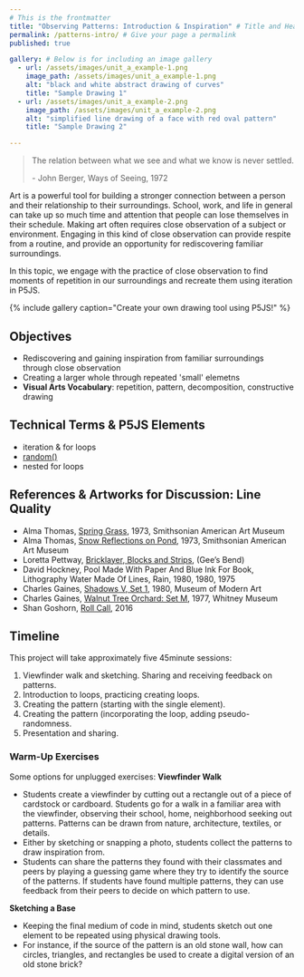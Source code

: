 ```yaml
---
# This is the frontmatter
title: "Observing Patterns: Introduction & Inspiration" # Title and Heading 1
permalink: /patterns-intro/ # Give your page a permalink
published: true

gallery: # Below is for including an image gallery
  - url: /assets/images/unit_a_example-1.png
    image_path: /assets/images/unit_a_example-1.png
    alt: "black and white abstract drawing of curves"
    title: "Sample Drawing 1"
  - url: /assets/images/unit_a_example-2.png
    image_path: /assets/images/unit_a_example-2.png
    alt: "simplified line drawing of a face with red oval pattern"
    title: "Sample Drawing 2"

---
```



> The relation between what we see and what we know is never settled. 
>
> \- John Berger, Ways of Seeing, 1972

Art is a powerful tool for building a stronger connection between a person and their relationship to their surroundings. School, work, and life in general can take up so much time and attention that people can lose themselves in their schedule. Making art often requires close observation of a subject or environment. Engaging in this kind of close observation can provide respite from a routine, and provide an opportunity for rediscovering familiar surroundings. 

In this topic, we engage with the practice of close observation to find moments of repetition in our surroundings and recreate them using iteration in P5JS.


{% include gallery caption="Create your own drawing tool using P5JS!" %}

## Objectives
- Rediscovering and gaining inspiration from familiar surroundings through close observation
- Creating a larger whole through repeated 'small' elemetns
- **Visual Arts Vocabulary**: repetition, pattern, decomposition, constructive drawing


## Technical Terms & P5JS Elements
- iteration & for loops
- [random()](https://p5js.org/reference/p5/random/)
- nested for loops

  
## References & Artworks for Discussion: Line Quality
* Alma Thomas, [Spring Grass](https://americanart.si.edu/artwork/spring-grass-24022), 1973, Smithsonian American Art Museum
* Alma Thomas, [Snow Reflections on Pond](https://americanart.si.edu/artwork/snow-reflections-pond-24021), 1973, Smithsonian American Art Museum
* Loretta Pettway, [Bricklayer, Blocks and Strips](https://www.arts.gov/stories/blog/2015/quilts-gees-bend-slideshow), (Gee’s Bend)
* David Hockney, Pool Made With Paper And Blue Ink For Book, Lithography Water Made Of Lines, Rain, 1980, 1980, 1975
* Charles Gaines, [Shadows V, Set 1](https://www.moma.org/collection/works/151317?artist_id=40564&page=1&sov_referrer=artist), 1980, Museum of Modern Art
* Charles Gaines, [Walnut Tree Orchard: Set M](https://whitney.org/collection/works/10039), 1977, Whitney Museum
* Shan Goshorn, [Roll Call](https://whitney.org/collection/works/61435), 2016 


## Timeline
This project will take approximately five 45minute sessions:
1. Viewfinder walk and sketching. Sharing and receiving feedback on patterns.
2. Introduction to loops, practicing creating loops.
3. Creating the pattern (starting with the single element).
4. Creating the pattern (incorporating the loop, adding pseudo-randomness.
5. Presentation and sharing.


### Warm-Up Exercises
Some options for unplugged exercises:
**Viewfinder Walk**
- Students create a viewfinder by cutting out a rectangle out of a piece of cardstock or cardboard. Students go for a walk in a familiar area with the viewfinder, observing their school, home, neighborhood seeking out patterns. Patterns can be drawn from nature, architecture, textiles, or details.  
- Either by sketching or snapping a photo, students collect the patterns to draw inspiration from. 
- Students can share the patterns they found with their classmates and peers by playing a guessing game where they try to identify the source of the patterns. If students have found multiple patterns, they can use feedback from their peers to decide on which pattern to use. 

**Sketching a Base**
- Keeping the final medium of code in mind, students sketch out one element to be repeated using physical drawing tools. 
- For instance, if the source of the pattern is an old stone wall, how can circles, triangles, and rectangles be used to create a digital version of an old stone brick? 